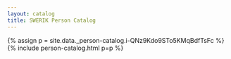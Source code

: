 ```yaml
---
layout: catalog
title: SWERIK Person Catalog
---
```

{% assign p = site.data._person-catalog.i-QNz9Kdo9STo5KMqBdfTsFc %}
{% include person-catalog.html p=p %}

